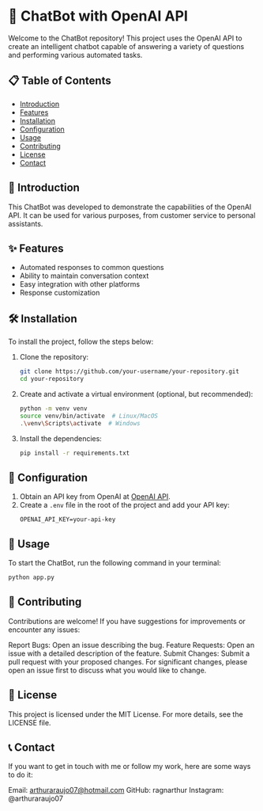 # 🤖 ChatBot with OpenAI API

Welcome to the ChatBot repository! This project uses the OpenAI API to create an intelligent chatbot capable of answering a variety of questions and performing various automated tasks.

## 📋 Table of Contents

- [Introduction](#introduction)
- [Features](#features)
- [Installation](#installation)
- [Configuration](#configuration)
- [Usage](#usage)
- [Contributing](#contributing)
- [License](#license)
- [Contact](#contact)

## 📘 Introduction

This ChatBot was developed to demonstrate the capabilities of the OpenAI API. It can be used for various purposes, from customer service to personal assistants.

## ✨ Features

- Automated responses to common questions
- Ability to maintain conversation context
- Easy integration with other platforms
- Response customization

## 🛠️ Installation

To install the project, follow the steps below:

1. Clone the repository:
    ```bash
    git clone https://github.com/your-username/your-repository.git
    cd your-repository
    ```

2. Create and activate a virtual environment (optional, but recommended):
    ```bash
    python -m venv venv
    source venv/bin/activate  # Linux/MacOS
    .\venv\Scripts\activate  # Windows
    ```

3. Install the dependencies:
    ```bash
    pip install -r requirements.txt
    ```

## 🔧 Configuration

1. Obtain an API key from OpenAI at [OpenAI API](https://beta.openai.com/signup/).
2. Create a `.env` file in the root of the project and add your API key:
    ```env
    OPENAI_API_KEY=your-api-key
    ```

## 🚀 Usage

To start the ChatBot, run the following command in your terminal:

```bash
python app.py
```
## 🤝 Contributing
Contributions are welcome! If you have suggestions for improvements or encounter any issues:

Report Bugs: Open an issue describing the bug.
Feature Requests: Open an issue with a detailed description of the feature.
Submit Changes: Submit a pull request with your proposed changes. For significant changes, please open an issue first to discuss what you would like to change.

## 📜 License
This project is licensed under the MIT License. For more details, see the LICENSE file.

## 📞 Contact
If you want to get in touch with me or follow my work, here are some ways to do it:

Email: arthuraraujo07@hotmail.com
GitHub: ragnarthur
Instagram: @arthuraraujo07

